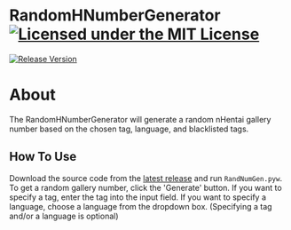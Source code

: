 # RandomHNumberGenerator [![Licensed under the MIT License](https://img.shields.io/badge/License-MIT-blue.svg)](https://github.com/Exiua/RandomHNumberGenerator/blob/main/LICENSE)
[![Release Version](https://img.shields.io/github/v/release/Exiua/RandomHNumberGenerator)](https://github.com/Exiua/RandomHNumberGenerator/releases)

# About

The RandomHNumberGenerator will generate a random nHentai gallery number based on the chosen tag, language, and blacklisted tags.

## How To Use

Download the source code from the [latest release](https://github.com/Exiua/NicheImageRipper/releases) and run `RandNumGen.pyw`. To get a random gallery number, click the 'Generate' button. If you want to specify a tag, enter the tag into the input field. If you want to specify a language, choose a language from the dropdown box. (Specifying a tag and/or a language is optional)